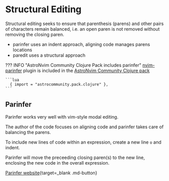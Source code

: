 # Structural Editing

Structural editing seeks to ensure that parenthesis (parens) and other pairs of characters remain balanced, i.e. an open paren is not removed without removing the closing paren.

- parinfer uses an indent approach, aligning code manages parens locations
- paredit uses a structural approach


??? INFO "AstroNvim Community Clojure Pack includes parinfer"
    [nvim-parinfer](https://github.com/gpanders/nvim-parinfer) plugin is included in the [AstroNvim Community Clojure pack](https://github.com/AstroNvim/astrocommunity/tree/main/lua/astrocommunity/pack/clojure)
    
    ```lua
      { import = "astrocommunity.pack.clojure" },
    ```
## Parinfer
Parinfer works very well with vim-style modal editing.

The author of the code focuses on aligning code and parinfer takes care of balancing the parens.

To include new lines of code within an expression, create a new line `o` and indent.

Parinfer will move the preceeding closing paren(s) to the new line, enclosing the new code in the overall expression.

[Parinfer website](https://shaunlebron.github.io/parinfer/){target=_blank .md-button} 
